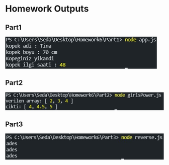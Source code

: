 # Homework Outputs

## Part1
![1](https://github.com/AKBANK-Patika-FullStack-Bootcamp/SedaKarkacier_Homeworks/blob/main/Homework6/Part1/1.jpg)

## Part2
![2](https://github.com/AKBANK-Patika-FullStack-Bootcamp/SedaKarkacier_Homeworks/blob/main/Homework6/Part2/2.jpg)

## Part3
![3](https://github.com/AKBANK-Patika-FullStack-Bootcamp/SedaKarkacier_Homeworks/blob/main/Homework6/Part3/3.jpg)

